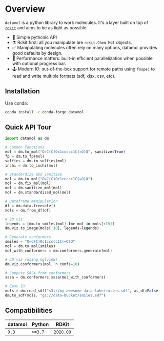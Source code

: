 # Overview

`datamol` is a python library to work molecules. It's a layer built on top of [`rdkit`](https://www.rdkit.org/) and aims to be as light as possible.

- 🐍 Simple pythonic API
- ⚗️ Rdkit first: all you manipulate are `rdkit.Chem.Mol` objects.
- ✅ Manipulating molecules often rely on many options, datamol provides good defaults by design.
- 🧠 Performance matters: built-in efficient parallelization when possible with optional progress bar.
- 🕹️ Modern IO: out-of-the-box support for remote paths using `fsspec` to read and write multiple formats (sdf, xlsx, csv, etc).

## Installation

Use conda:

```bash
conda install -c conda-forge datamol
```

## Quick API Tour

```python
import datamol as dm

# Common functions
mol = dm.to_mol("O=C(C)Oc1ccccc1C(=O)O", sanitize=True)
fp = dm.to_fp(mol)
selfies = dm.to_selfies(mol)
inchi = dm.to_inchi(mol)

# Standardize and sanitize
mol = dm.to_mol("O=C(C)Oc1ccccc1C(=O)O")
mol = dm.fix_mol(mol)
mol = dm.sanitize_mol(mol)
mol = dm.standardized_mol(mol)

# Dataframe manipulation
df = dm.data.freesolv()
mols = dm.from_df(df)

# 2D viz
legends = [dm.to_smiles(mol) for mol in mols[:10]]
dm.viz.to_image(mols[:10], legends=legends)

# Generate conformers
smiles = "O=C(C)Oc1ccccc1C(=O)O"
mol = dm.to_mol(smiles)
mol_with_conformers = dm.conformers.generate(mol)

# 3D viz (using nglview)
dm.viz.conformers(mol, n_confs=10)

# Compute SASA from conformers
sasa = dm.conformers.sasa(mol_with_conformers)

# Easy IO
mols = dm.read_sdf("s3://my-awesome-data-lake/smiles.sdf", as_df=False)
dm.to_sdf(mols, "gs://data-bucket/smiles.sdf")
```

## Compatibilities

| datamol | Python  | RDKit     |
|---------|---------|-----------|
| `0.3`   | `>=3.7` | `2020.09` |
